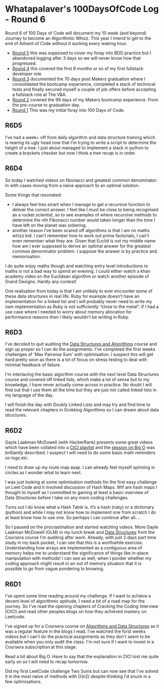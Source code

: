 Whatapalaver's 100DaysOfCode Log - Round 6
===

Round 6 of 100 Days of Code will document my 10 week (and beyond) Journey to become an Algorithmic Whizz. This year I intend to get to the end of Advent of Code without it sucking every waking hour.

- [Round 5](https://github.com/Whatapalaver/100_Days_of_Code/blob/master/r5-log.md) this was supposed to cover my foray into BDD practice but I abandoned logging after 3 days so we will never know how that progressed.
- [Round 4](https://github.com/Whatapalaver/100_Days_of_Code/blob/master/r4-log.md) this covered the first 9 months or so of my first fullstack developer role
- [Round 3](https://github.com/Whatapalaver/100_Days_of_Code/blob/master/r3-log.md) documented the 70 days post Makers graduation where I consolidated the bootcamp experience, completed a stack of technical tests and finally secured myself a couple of job offers before accepting a fullstack role at The V&A.
- [Round 2](https://github.com/Whatapalaver/100_Days_of_Code/blob/master/r2-log.md) covered the 99 days of my Makers bootcamp experience. From the pre-course to graduation day.
- [Round 1](https://github.com/Whatapalaver/100_Days_of_Code/blob/master/r2-log.md) This was my initial foray into 100 Days of Code.

R6D5
---

I’ve had a week+ off from daily algorithm and data structure training which is rearing its ugly head now that I’m trying to write a script to determine the height of a tree. I just about managed to implement a stack in python to create a brackets checker but now I think a tree recap is in order. 

R6D4
---

So today I watched videos on fibonacci and greatest common denominator. In with cases moving from a naive approach to an optimal solution. 

Some things that resonated:

- I always feel tres smart when I manage to get a recursive function to deliver the correct answer. I feel like I must be close to being recognised as a rocket scientist, so to see examples of where recursive methods to determine the nth Fibonacci number would taken longer than the time I have left on the planet was sobering. 
- another reason I’ve been scared off algorithms is that I am no maths whizz kid. I can’t remember how to work out prime factorials, I can’t even remember what they are. Given that Euclid is not my middle name how am I ever supposed to derive an optimal answer for the greatest common denominator problem. I suppose the answer is by practice and memorisation.

I do quite enjoy maths though and watching entry level introductions to maths is not a bad way to spend an evening. I could either watch a khan academy video on the Euclidean algorithm or watch another episode of Grand Designs. Hardly any contest!

One realisation from today is that I am unlikely to ever encounter some of these data structures in real life. Ruby for example doesn’t have an implementation for a linked list and I will probably never need to write my own implementation as Ruby is not sufficiently “close to the metal”. If I had a use case where I needed to worry about memory allocation for performance reasons then I likely wouldn’t be writing in Ruby. 

R6D3
---

I've decided to quit auditing the [Data Structures and Algorithms](https://www.coursera.org/specializations/data-structures-algorithms) course and sign up proper so I can do the assignments. I've completed the first weeks challenges of 'Max Pairwise Sum' with optimisation. I suspect this will get hard pretty soon as there is a lot of focus on stress testing to deal with minimal feedback of failure.

I'm interlacing the basic algorithm course with the next level Data Structures course and covered off linked lists, which make a lot of sense but to my knowledge, I have never actually come across in practice. No doubt I will find out that I use them all the time but they are just not called linked lists in my language of the day.

I will finish the day with Doubly Linked Lists and may try and find time to read the relevant chapters in Grokking Algorithms so I can dream about data structures.


R6D2
---

Gayle Laakman McDowell (with HackerRank) presents some great videos which have been collated into a [CtCI playlist](https://www.youtube.com/playlist?list=PLX6IKgS15Ue02WDPRCmYKuZicQHit9kFt) and the [session on Big O](https://www.youtube.com/watch?v=v4cd1O4zkGw) was brilliantly described. I suspect I will need to do some basic math reminders on logs etc.

I need to draw up my route map asap. I can already feel myself spinning in circles as I wonder what to learn next. 

I was just looking at some optimisation methods for the first easy challenge on Leet Code and it involved discussion of Hash Maps. Wtf are hash maps I thought to myself as I committed to gaining at least a basic overview of Data Structures before I take on any more coding challenges.

Turns out I do know what a Hash Table is. It’s a hash (ruby) or a dictionary (python) and while I may not know how to implement one from scratch I do at least know how to use one. So perhaps I can continue after all….

So I paused on the procrastination and started watching videos. More Gayle Laakman McDowell (GLM) in my lunch break and [Data Structures](https://www.coursera.org/specializations/data-structures-algorithms) from the Coursera course I'm auditing after work. Already, with just 2 days part time study in my back pocket, I can see that this is a worthwhile exercise. Understanding how arrays are implemented as a contiguous area of memory helps me to understand the significance of things like in-place manipulation with methods! I can see as well, when I ponder whether my coding approach might result in an out of memory situation that it is possible to go from vague pondering to knowing. 


R6D1
---

I've spent some time reading around my challenge. If I want to achieve a decent level of algorithmic aptitude, I need a bit of a road map for the journey. So I've read the opening chapters of Cracking the Coding Interview (CtCI) and read other peoples blogs on how they achieved mastery on Leetcode.

I've signed up for a Coursera course on [Algorithms and Data Structures](https://www.coursera.org/specializations/data-structures-algorithms) as it was a regular feature in the blogs I read. I've watched the forst weeks videos but I can't do the practical assignments as they don't seem to be available when you only audit the class. I'm not sure if I want to invest in a Coursera subscription at this stage.

Read a bit about Big O. Have to say that the explanation in CtCI lost me quite early on so I will need to recap tomorrow.

Did my first LeetCode challenge Two Sums but can now see that I've solved it in the most naive of methods with O(n2) despite thinking I'd snuck in a few optimisations.
